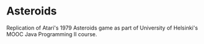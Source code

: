 # Asteroids
Replication of Atari's 1979 Asteroids game as part of University of Helsinki's MOOC Java Programming II course.
